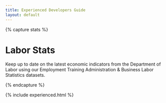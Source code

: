 ```yaml
---
title: Experienced Developers Guide
layout: default
---
```


{% capture stats %}

# Labor Stats

Keep up to date on the latest economic indicators from the Department of Labor using our Employment Training Administration & Business Labor Statistics datasets.

{% endcapture %}


{% include experienced.html %}